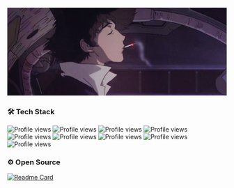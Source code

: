 <p align="center">
  <img width="900" src="https://github.com/xoheveras/xoheveras/blob/master/Readme/Images/BG.gif">
</p>

### 🛠  Tech Stack

![Profile views](https://img.shields.io/static/v1?style=for-the-badge&label=&message=C%23&color=purple)
![Profile views](https://img.shields.io/static/v1?style=for-the-badge&label=&message=PHP&color=purple)
![Profile views](https://img.shields.io/static/v1?style=for-the-badge&label=&message=Python&color=purple)
![Profile views](https://img.shields.io/static/v1?style=for-the-badge&label=&message=SQL&color=purple)
![Profile views](https://img.shields.io/static/v1?style=for-the-badge&label=&message=.NET&color=purple)
![Profile views](https://img.shields.io/static/v1?style=for-the-badge&label=&message=Delphi&color=purple)
![Profile views](https://img.shields.io/static/v1?style=for-the-badge&label=&message=Html%2BCSS3&color=purple)
![Profile views](https://img.shields.io/static/v1?style=for-the-badge&label=&message=JavaScript&color=purple)
![Profile views](https://img.shields.io/static/v1?style=for-the-badge&label=&message=Pawn&color=purple)

### ⚙️  Open Source


<div align="left">

[![Readme Card](https://github-readme-stats.vercel.app/api/pin/?username=retcode&repo=Xinoro&theme=dark&border_color=0d1117&bg_color=0d1117)](https://github.com/xoheveras/Xinoro)
  
</div>
